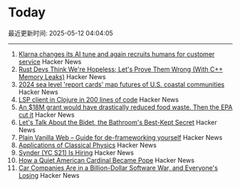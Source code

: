 # Today

最近更新时间: 2025-05-12 04:04:05

--- 
1. [Klarna changes its AI tune and again recruits humans for customer service](https://www.customerexperiencedive.com/news/klarna-reinvests-human-talent-customer-service-AI-chatbot/747586/) Hacker News
2. [Rust Devs Think We're Hopeless; Let's Prove Them Wrong (With C++ Memory Leaks)](https://www.babaei.net/blog/rust-devs-think-we-are-hopeless-lets-prove-them-wrong-with-cpp-memory-leaks/) Hacker News
3. [2024 sea level 'report cards' map futures of U.S. coastal communities](https://news.wm.edu/2025/05/06/2024-sea-level-report-cards-map-futures-of-u-s-coastal-communities/) Hacker News
4. [LSP client in Clojure in 200 lines of code](https://vlaaad.github.io/lsp-client-in-200-lines-of-code) Hacker News
5. [An $18M grant would have drastically reduced food waste. Then the EPA cut it](https://grist.org/food-and-agriculture/trump-epa-community-change-grants-program-food-waste/) Hacker News
6. [Let's Talk About the Bidet, the Bathroom's Best-Kept Secret](https://www.messynessychic.com/2024/11/27/lets-talk-about-the-bidet-the-bathrooms-best-kept-secret/) Hacker News
7. [Plain Vanilla Web – Guide for de-frameworking yourself](https://plainvanillaweb.com/index.html) Hacker News
8. [Applications of Classical Physics](http://pmaweb.caltech.edu/Courses/ph136/yr2012/) Hacker News
9. [Synder (YC S21) Is Hiring](https://www.ycombinator.com/companies/synder/jobs/2Wnbc1f-business-development-representative) Hacker News
10. [How a Quiet American Cardinal Became Pope](https://www.nytimes.com/2025/05/11/world/europe/conclave-vote-pope-leo-robert-prevost.html) Hacker News
11. [Car Companies Are in a Billion-Dollar Software War, and Everyone's Losing](https://insideevs.com/features/759153/car-companies-software-companies/) Hacker News
